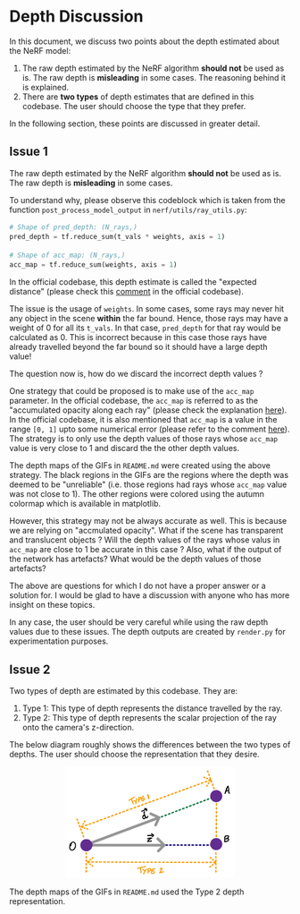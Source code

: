 # Depth Discussion

In this document, we discuss two points about the depth estimated about the NeRF model:
1. The raw depth estimated by the NeRF algorithm **should not** be used as is. The raw depth is **misleading** in some cases. The reasoning behind it is explained.
2. There are **two types** of depth estimates that are defined in this codebase. The user should choose the type that they prefer.

In the following section, these points are discussed in greater detail.

## Issue 1

The raw depth estimated by the NeRF algorithm **should not** be used as is. The raw depth is **misleading** in some cases.

To understand why, please observe this codeblock which is taken from the function `post_process_model_output` in `nerf/utils/ray_utils.py`:

```python
# Shape of pred_depth: (N_rays,)
pred_depth = tf.reduce_sum(t_vals * weights, axis = 1)

# Shape of acc_map: (N_rays,)
acc_map = tf.reduce_sum(weights, axis = 1)
```

In the official codebase, this depth estimate is called the "expected distance" (please check this [comment](https://github.com/bmild/nerf/blob/20a91e764a28816ee2234fcadb73bd59a613a44c/run_nerf.py#L149) in the official codebase). 

The issue is the usage of `weights`. In some cases, some rays may never hit any object in the scene **within** the far bound. Hence, those rays may have a weight of 0 for all its `t_vals`. In that case, `pred_depth` for that ray would be calculated as 0. This is incorrect because in this case those rays have already travelled beyond the far bound so it should have a large depth value!

The question now is, how do we discard the incorrect depth values ?

One strategy that could be proposed is to make use of the `acc_map` parameter. In the official codebase, the `acc_map` is referred to as the "accumulated opacity along each ray" (please check the explanation [here](https://github.com/bmild/nerf/blob/20a91e764a28816ee2234fcadb73bd59a613a44c/run_nerf.py#L84)). In the official codebase, it is also mentioned that `acc_map` is a value in the range `[0, 1]` upto some numerical error (please refer to the comment [here](https://github.com/bmild/nerf/blob/20a91e764a28816ee2234fcadb73bd59a613a44c/run_nerf.py#L156)). The strategy is to only use the depth values of those rays whose `acc_map` value is very close to 1 and discard the the other depth values. 

The depth maps of the GIFs in `README.md` were created using the above strategy. The black regions in the GIFs are the regions where the depth was deemed to be "unreliable" (i.e. those regions had rays whose `acc_map` value was not close to 1). The other regions were colored using the autumn colormap which is available in matplotlib.

However, this strategy may not be always accurate as well. This is because we are relying on "accmulated opacity". What if the scene has transparent and translucent objects ? Will the depth values of the rays whose valus in `acc_map` are close to 1 be accurate in this case ? Also, what if the output of the network has artefacts? What would be the depth values of those artefacts?

The above are questions for which I do not have a proper answer or a solution for. I would be glad to have a discussion with anyone who has more insight on these topics.

In any case, the user should be very careful while using the raw depth values due to these issues. The depth outputs are created by `render.py` for experimentation purposes.

## Issue 2

Two types of depth are estimated by this codebase. They are:
1. Type 1: This type of depth represents the distance travelled by the ray.
2. Type 2: This type of depth represents the scalar projection of the ray onto the camera's z-direction.

The below diagram roughly shows the differences between the two types of depths. The user should choose the representation that they desire.

<p align="center">
  <img src="../media/depth_types.png" alt="depth_types" width="60%" height="60%" />
</p>

The depth maps of the GIFs in `README.md` used the Type 2 depth representation.
